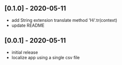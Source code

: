 ## [0.1.0] - 2020-05-11

- add String extension translate method 'Hi'.tr(context)
- update README

## [0.0.1] - 2020-05-11

- initial release
- localize app using a single csv file
